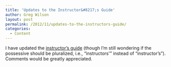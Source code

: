 ```yaml
---
title: 'Updates to the Instructor&#8217;s Guide'
author: Greg Wilson
layout: post
permalink: /2012/11/updates-to-the-instructors-guide/
categories:
  - Content
---
```

I have updated the [instructor&#8217;s guide][1] (though I&#8217;m still wondering if the possessive should be pluralized, i.e., &#8220;instructors'&#8221; instead of &#8220;instructor&#8217;s&#8221;). Comments would be greatly appreciated.

 [1]: /instructors-guide/